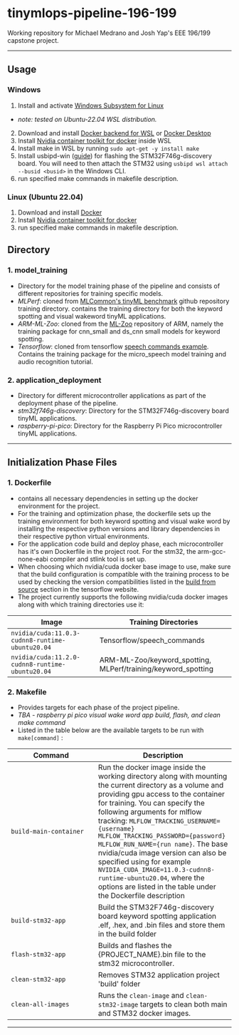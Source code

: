 # tinymlops-pipeline-196-199
Working repository for Michael Medrano and Josh Yap's EEE 196/199 capstone project.

---
## Usage

### Windows
1. Install and activate [Windows Subsystem for Linux](https://learn.microsoft.com/en-us/windows/wsl/install)
- *note: tested on Ubuntu-22.04 WSL distribution.*
2. Download and install [Docker backend for WSL](https://nickjanetakis.com/blog/install-docker-in-wsl-2-without-docker-desktop) or [Docker Desktop](https://docs.docker.com/desktop/install/windows-install/)
3. Install [Nvidia container toolkit for docker](https://docs.nvidia.com/datacenter/cloud-native/container-toolkit/install-guide.html#docker) inside WSL
4. Install make in WSL by running `sudo apt-get -y install make`
5. Install usbipd-win ([guide](https://www.xda-developers.com/wsl-connect-usb-devices-windows-11/)) for flashing the STM32F746g-discovery board. You will need to then attach the STM32 using `usbipd wsl attach --busid <busid>` in the Windows CLI. 
6. run specified make commands in makefile description.

### Linux (Ubuntu 22.04)
1. Download and install [Docker](https://docs.docker.com/engine/install/ubuntu/)
2. Install [Nvidia container toolkit for docker](https://docs.nvidia.com/datacenter/cloud-native/container-toolkit/install-guide.html#docker)
3. run specified make commands in makefile description.

## Directory

### 1. model_training
- Directory for the model training phase of the pipeline and consists of different repositories for training specific models.
- *MLPerf*: cloned from [MLCommon's tinyML benchmark](https://github.com/mlcommons/tiny) github repository training directory. contains the training directory for both the keyword spotting and visual wakeword tinyML applications.
- *ARM-ML-Zoo*: cloned from the [ML-Zoo](https://github.com/ARM-software/ML-zoo) repository of ARM, namely the training package for cnn_small and ds_cnn small models for keyword spotting.
- *Tensorflow*: cloned from tensorflow [speech commands example](https://github.com/tensorflow/tensorflow/tree/v2.4.0/tensorflow/examples/speech_commands). Contains the training package for the micro_speech model training and audio recognition tutorial.

### 2. application_deployment
- Directory for different microcontroller applications as part of the deployment phase of the pipeline.
- *stm32f746g-discovery*: Directory for the STM32F746g-discovery board tinyML applications.
- *raspberry-pi-pico*: Directory for the Raspberry Pi Pico microcontroller tinyML applications.

---
## Initialization Phase Files

### 1. Dockerfile
- contains all necessary dependencies in setting up the docker environment for the project.
- For the training and optimization phase, the dockerfile sets up the training environment for both keyword spotting and visual wake word by installing the respective python versions and library dependencies in their respective python virtual environments.
- For the application code build and deploy phase, each microcontroller has it's own Dockerfile in the project root. For the stm32, the arm-gcc-none-eabi compiler and stlink tool is set up.
- When choosing which nvidia/cuda docker base image to use, make sure that the build configuration is compatible with the training process to be used by checking the version compatibilities listed in the [build from source](https://www.tensorflow.org/install/source#linux) section in the tensorflow website.
- The project currently supports the following nvidia/cuda docker images along with which training directories use it: 

|Image|Training Directories|
| ----------- | ----------- |
|`nvidia/cuda:11.0.3-cudnn8-runtime-ubuntu20.04`|Tensorflow/speech_commands|
|`nvidia/cuda:11.2.0-cudnn8-runtime-ubuntu20.04`|ARM-ML-Zoo/keyword_spotting, MLPerf/training/keyword_spotting|

### 2. Makefile
- Provides targets for each phase of the project pipeline.
- *TBA - raspberry pi pico visual wake word app build, flash, and clean make command*
- Listed in the table below are the available targets to be run with `make[command]` :

| <div style="width:180px">Command</div> | Description |
| ----------- | ----------- |
| `build-main-container` | Run the docker image inside the working directory along with mounting the current directory as a volume and providing gpu access to the container for training. You can specify the following arguments for mlflow tracking: `MLFLOW_TRACKING_USERNAME={username} MLFLOW_TRACKING_PASSWORD={password} MLFLOW_RUN_NAME={run name}`. The base nvidia/cuda image version can also be specified using for example `NVIDIA_CUDA_IMAGE=11.0.3-cudnn8-runtime-ubuntu20.04`, where the options are listed in the table under the Dockerfile description|
| `build-stm32-app` | Build the STM32F746g-discovery board keyword spotting application .elf, .hex, and .bin files and store them in the build folder | 
|`flash-stm32-app`|Builds and flashes the {PROJECT_NAME}.bin file to the stm32 microcontroller.|
|`clean-stm32-app`|Removes STM32 application project 'build' folder|
|`clean-all-images`|Runs the `clean-image` and `clean-stm32-image` targets to clean both main and STM32 docker images.|


--- 
